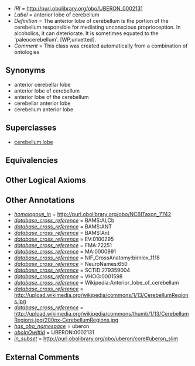  * *IRI* = http://purl.obolibrary.org/obo/UBERON_0002131
 * *Label* = anterior lobe of cerebellum
 * *Definition* = The anterior lobe of cerebellum is the portion of the cerebellum responsible for mediating unconscious proprioception. In alcoholics, it can deteriorate. It is sometimes equated to the 'paleocerebellum'. [WP,unvetted].
 * *Comment* = This class was created automatically from a combination of ontologies

## Synonyms

 * anterior cerebellar lobe
 * anterior lobe of cerebellum
 * anterior lobe of the cerebellum
 * cerebellar anterior lobe
 * cerebellum anterior lobe

## Superclasses

 * [cerebellum lobe](../../UBERON/93/UBERON_0005293.md)

## Equivalencies


## Other Logical Axioms


## Other Annotations

 * *[homologous_in](../../core#homologous/in/core#homologous_in.md)* = http://purl.obolibrary.org/obo/NCBITaxon_7742
 * *[database_cross_reference](../../ef/oboInOwl#hasDbXref.md)* = BAMS:ALCb
 * *[database_cross_reference](../../ef/oboInOwl#hasDbXref.md)* = BAMS:ANT
 * *[database_cross_reference](../../ef/oboInOwl#hasDbXref.md)* = BAMS:Ant
 * *[database_cross_reference](../../ef/oboInOwl#hasDbXref.md)* = EV:0100295
 * *[database_cross_reference](../../ef/oboInOwl#hasDbXref.md)* = FMA:72251
 * *[database_cross_reference](../../ef/oboInOwl#hasDbXref.md)* = MA:0000991
 * *[database_cross_reference](../../ef/oboInOwl#hasDbXref.md)* = NIF_GrossAnatomy:birnlex_1118
 * *[database_cross_reference](../../ef/oboInOwl#hasDbXref.md)* = NeuroNames:650
 * *[database_cross_reference](../../ef/oboInOwl#hasDbXref.md)* = SCTID:279359004
 * *[database_cross_reference](../../ef/oboInOwl#hasDbXref.md)* = VHOG:0001598
 * *[database_cross_reference](../../ef/oboInOwl#hasDbXref.md)* = Wikipedia:Anterior_lobe_of_cerebellum
 * *[database_cross_reference](../../ef/oboInOwl#hasDbXref.md)* = http://upload.wikimedia.org/wikipedia/commons/1/13/CerebellumRegions.jpg
 * *[database_cross_reference](../../ef/oboInOwl#hasDbXref.md)* = http://upload.wikimedia.org/wikipedia/commons/thumb/1/13/CerebellumRegions.jpg/200px-CerebellumRegions.jpg
 * *[has_obo_namespace](../../ce/oboInOwl#hasOBONamespace.md)* = uberon
 * *[oboInOwl#id](../../id/oboInOwl#id.md)* = UBERON:0002131
 * *[in_subset](../../et/oboInOwl#inSubset.md)* = http://purl.obolibrary.org/obo/uberon/core#uberon_slim

## External Comments

